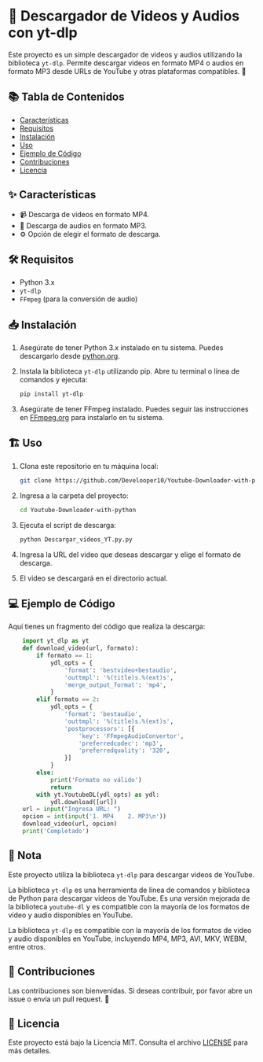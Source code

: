 # 🎥 Descargador de Videos y Audios con yt-dlp

Este proyecto es un simple descargador de videos y audios utilizando la biblioteca `yt-dlp`. Permite descargar videos en formato MP4 o audios en formato MP3 desde URLs de YouTube y otras plataformas compatibles. 🚀

## 📚 Tabla de Contenidos

- [Características](#Características)
- [Requisitos](#Requisitos)
- [Instalación](#Instalación)
- [Uso](#Uso)
- [Ejemplo de Código](#Ejemplo-de-Código)
- [Contribuciones](#Contribuciones)
- [Licencia](#Licencia)

## ✨ Características

- 📹 Descarga de videos en formato MP4.
- 🎵 Descarga de audios en formato MP3.
- ⚙️ Opción de elegir el formato de descarga.

## 🛠️ Requisitos

- Python 3.x
- `yt-dlp`
- `FFmpeg` (para la conversión de audio)

## 📥 Instalación

1. Asegúrate de tener Python 3.x instalado en tu sistema. Puedes descargarlo desde [python.org](https://www.python.org/downloads/).

2. Instala la biblioteca `yt-dlp` utilizando pip. Abre tu terminal o línea de comandos y ejecuta:

   ```bash
   pip install yt-dlp
3. Asegúrate de tener FFmpeg instalado. Puedes seguir las instrucciones en [FFmpeg.org](https://ffmpeg.org/download.html) para instalarlo en tu sistema.

## 🏗️ Uso

1. Clona este repositorio en tu máquina local:

    ```bash
    git clone https://github.com/Develooper10/Youtube-Downloader-with-python/tree/master
2. Ingresa a la carpeta del proyecto:

    ```bash
    cd Youtube-Downloader-with-python
3. Ejecuta el script de descarga:

    ```bash
    python Descargar_videos_YT.py.py
4. Ingresa la URL del video que deseas descargar y elige el formato de descarga.

5. El video se descargará en el directorio actual.

## 💻 Ejemplo de Código

Aquí tienes un fragmento del código que realiza la descarga:

```python
    import yt_dlp as yt
    def download_video(url, formato):
        if formato == 1:
            ydl_opts = {
                'format': 'bestvideo+bestaudio',
                'outtmpl': '%(title)s.%(ext)s',
                'merge_output_format': 'mp4',
            }
        elif formato == 2:
            ydl_opts = {
                'format': 'bestaudio',
                'outtmpl': '%(title)s.%(ext)s',
                'postprocessors': [{
                    'key': 'FFmpegAudioConvertor',
                    'preferredcodec': 'mp3',
                    'preferredquality': '320',
                }]
            }
        else:
            print('Formato no válido')
            return
        with yt.YoutubeDL(ydl_opts) as ydl:
            ydl.download([url])
    url = input("Ingresa URL: ")
    opcion = int(input('1. MP4    2. MP3\n'))
    download_video(url, opcion)
    print('Completado')
```

## 📝 Nota

Este proyecto utiliza la biblioteca `yt-dlp` para descargar videos de YouTube.

La biblioteca `yt-dlp` es una herramienta de línea de comandos y biblioteca de Python para descargar videos de YouTube. Es una versión mejorada de la biblioteca `youtube-dl` y es compatible con la mayoría
de los formatos de video y audio disponibles en YouTube.

La biblioteca `yt-dlp` es compatible con la mayoría de los formatos de video y audio disponibles en YouTube, incluyendo MP4, MP3, AVI, MKV, WEBM, entre otros.

## 🤝 Contribuciones

Las contribuciones son bienvenidas. Si deseas contribuir, por favor abre un issue o envía un pull request. 🌟

## 📜 Licencia

Este proyecto está bajo la Licencia MIT. Consulta el archivo [LICENSE](\LICENSE) para más detalles.
